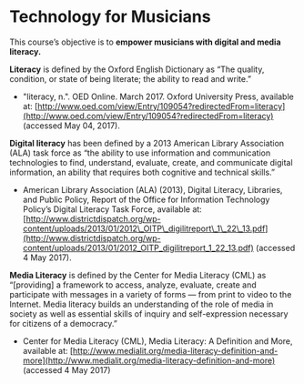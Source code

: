 # Technology for Musicians

This course’s objective is to **empower musicians with digital and media literacy.**

**Literacy** is defined by the Oxford English Dictionary as “The quality, condition, or state of being literate; the ability to read and write.”

* "literacy, n.". OED Online. March 2017. Oxford University Press, available at: [http://www.oed.com/view/Entry/109054?redirectedFrom=literacy](http://www.oed.com/view/Entry/109054?redirectedFrom=literacy) \(accessed May 04, 2017\).

**Digital literacy** has been defined by a 2013 American Library Association \(ALA\) task force as “the ability to use information and communication technologies to find, understand, evaluate, create, and communicate digital information, an ability that requires both cognitive and technical skills.” 

* American Library Association \(ALA\) \(2013\), Digital Literacy, Libraries, and Public Policy, Report of the Office for Information Technology Policy’s Digital Literacy Task Force, available at: [http://www.districtdispatch.org/wp-content/uploads/2013/01/2012\_OITP\_digilitreport\_1\_22\_13.pdf](http://www.districtdispatch.org/wp-content/uploads/2013/01/2012_OITP_digilitreport_1_22_13.pdf) \(accessed 4 May 2017\).

**Media Literacy** is defined by the Center for Media Literacy \(CML\) as “\[providing\] a framework to access, analyze, evaluate, create and participate with messages in a variety of forms — from print to video to the Internet. Media literacy builds an understanding of the role of media in society as well as essential skills of inquiry and self-expression necessary for citizens of a democracy.”

* Center for Media Literacy \(CML\), Media Literacy: A Definition and More, available at: [http://www.medialit.org/media-literacy-definition-and-more](http://www.medialit.org/media-literacy-definition-and-more) \(accessed 4 May 2017\)

